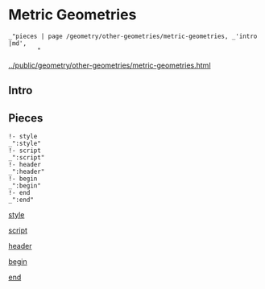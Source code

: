 # Metric Geometries

    _"pieces | page /geometry/other-geometries/metric-geometries, _'intro |md',
            "

[../public/geometry/other-geometries/metric-geometries.html](# "save:")


## Intro

## Pieces

    !- style
    _":style"
    !- script
    _":script"
    !- header
    _":header"
    !- begin
    _":begin"
    !- end
    _":end"

[style]() 

[script]()

[header]()

[begin]()

[end]()

